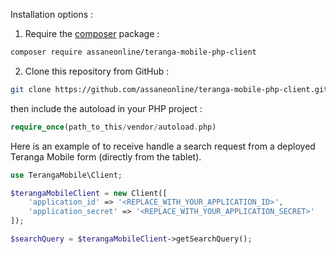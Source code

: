 Installation options :

1. Require the [composer](https://getcomposer.org/) package :

```sh
composer require assaneonline/teranga-mobile-php-client
````

2. Clone this repository from GitHub :

```sh
git clone https://github.com/assaneonline/teranga-mobile-php-client.git
```

then include the autoload in your PHP project :

```php
require_once(path_to_this/vendor/autoload.php)
```

Here is an example of to receive handle a search request from a deployed Teranga Mobile form (directly from the tablet).

```php
use TerangaMobile\Client;

$terangaMobileClient = new Client([
    'application_id' => '<REPLACE_WITH_YOUR_APPLICATION_ID>',
    'application_secret' => '<REPLACE_WITH_YOUR_APPLICATION_SECRET>'
]);

$searchQuery = $terangaMobileClient->getSearchQuery();
```